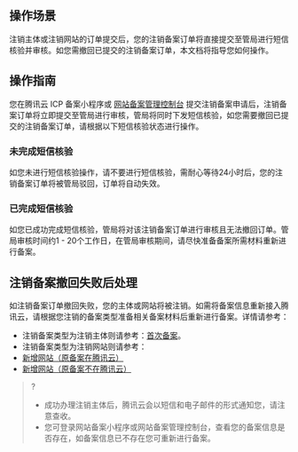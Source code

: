 
## 操作场景
注销主体或注销网站的订单提交后，您的注销备案订单将直接提交至管局进行短信核验并审核。如您需撤回已提交的注销备案订单，本文档将指导您如何操作。

## 操作指南
您在腾讯云 ICP 备案小程序或 [网站备案管理控制台](https://console.cloud.tencent.com/beian) 提交注销备案申请后，注销备案订单将立即提交至管局进行审核，管局将同时下发短信核验，如您需要撤回已提交的注销备案订单，请根据以下短信核验状态进行操作。

### 未完成短信核验
如您未进行短信核验操作，请不要进行短信核验，需耐心等待24小时后，您的注销备案订单将被管局驳回，订单将自动失效。

### 已完成短信核验
如您已成功完成短信核验，管局将对该注销备案订单进行审核且无法撤回订单。管局审核时间约1 - 20个工作日，在管局审核期间，请尽快准备备案所需材料重新进行备案。

## 注销备案撤回失败后处理
如注销备案订单撤回失败，您的主体或网站将被注销。如需将备案信息重新接入腾讯云，请根据您注销的备案类型准备相关备案材料后重新进行备案。详情请参考：
- 注销备案类型为注销主体则请参考：[首次备案](https://cloud.tencent.com/document/product/243/37402)。
- 注销备案类型为注销网站则请参考：
 - [新增网站（原备案在腾讯云）](https://cloud.tencent.com/document/product/243/37404)
 - [新增网站（原备案不在腾讯云）](https://cloud.tencent.com/document/product/243/37405)

>?
>- 成功办理注销主体后，腾讯云会以短信和电子邮件的形式通知您，请注意查收。
>- 您可登录网站备案小程序或网站备案管理控制台，查看您的备案信息是否存在，如备案信息已不存在您可重新进行备案。
